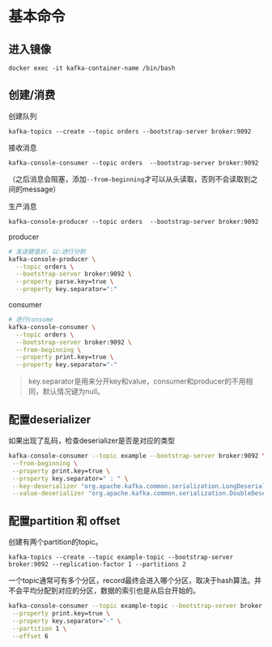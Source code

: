 # 基本命令

## 进入镜像

`docker exec -it kafka-container-name /bin/bash`

## 创建/消费

创建队列

`kafka-topics --create --topic orders --bootstrap-server broker:9092`

接收消息

`kafka-console-consumer --topic orders  --bootstrap-server broker:9092`

（之后消息会阻塞，添加`--from-beginning`才可以从头读取，否则不会读取到之间的message）

生产消息

`kafka-console-producer --topic orders  --bootstrap-server broker:9092`

producer

```bash
# 发送键值对，以:进行分割
kafka-console-producer \
  --topic orders \
  --bootstrap-server broker:9092 \
  --property parse.key=true \
  --property key.separator=":"
```

consumer

```bash
# 进行consume
kafka-console-consumer \
  --topic orders \
  --bootstrap-server broker:9092 \
  --from-beginning \
  --property print.key=true \
  --property key.separator="-"
```

>key.separator是用来分开key和value，consumer和producer的不用相同，默认情况键为null。

## 配置deserializer

如果出现了乱码，检查deserializer是否是对应的类型

```bash
kafka-console-consumer --topic example --bootstrap-server broker:9092 \
 --from-beginning \
 --property print.key=true \
 --property key.separator=" : " \
 --key-deserializer "org.apache.kafka.common.serialization.LongDeserializer" \
 --value-deserializer "org.apache.kafka.common.serialization.DoubleDeserializer"
```

## 配置partition 和 offset

创建有两个partition的topic。

`kafka-topics --create --topic example-topic --bootstrap-server broker:9092 --replication-factor 1 --partitions 2`

一个topic通常可有多个分区，record最终会进入哪个分区，取决于hash算法。并不会平均分配到对应的分区，数据的索引也是从后台开始的。

```bash
kafka-console-consumer --topic example-topic --bootstrap-server broker:9092 \
 --property print.key=true \
 --property key.separator="-" \
 --partition 1 \
 --offset 6
```


